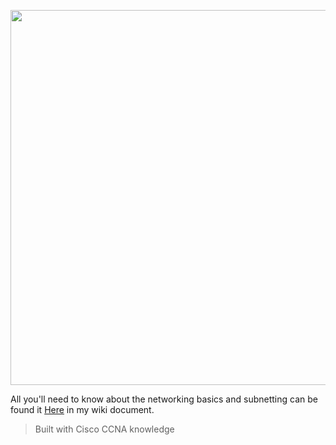<p align="center">
  <img src="https://github.com/user-attachments/assets/a42ce875-b73e-4b8a-b6ad-a9fbc1e99ee5" width="600"/>
</p>

All you'll need to know about the networking basics and subnetting can be found it [Here](https://github.com/ma1loc/network_subnetting/wiki) in my wiki document.  
> Built with Cisco CCNA knowledge
